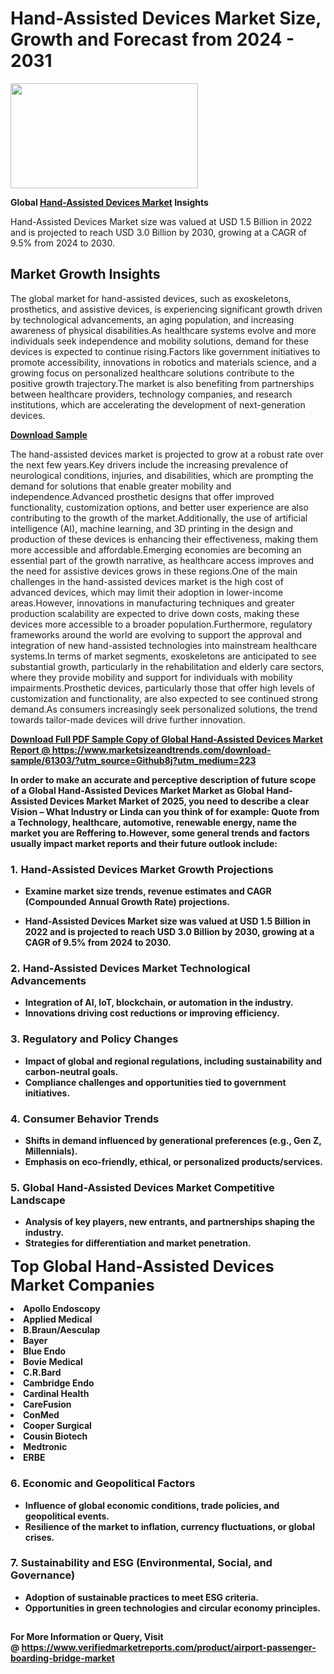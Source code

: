 <H1>Hand-Assisted Devices Market Size, Growth and Forecast from 2024 - 2031</H1><img class="aligncenter size-medium wp-image-584254" src="https://thirdeyenews.in/wp-content/uploads/2024/09/Global-Market-Research-300x168.jpeg" alt="" width="300" height="168" /><p><strong>Global&nbsp;<a href="https://www.marketsizeandtrends.com/download-sample/61303/?utm_source=Github8j?utm_medium=223">Hand-Assisted Devices Market</a> Insights</strong></p><p>Hand-Assisted Devices Market size was valued at USD 1.5 Billion in 2022 and is projected to reach USD 3.0 Billion by 2030, growing at a CAGR of 9.5% from 2024 to 2030.</p><p><h2>Market Growth Insights</h2> <p>The global market for hand-assisted devices, such as exoskeletons, prosthetics, and assistive devices, is experiencing significant growth driven by technological advancements, an aging population, and increasing awareness of physical disabilities.As healthcare systems evolve and more individuals seek independence and mobility solutions, demand for these devices is expected to continue rising.Factors like government initiatives to promote accessibility, innovations in robotics and materials science, and a growing focus on personalized healthcare solutions contribute to the positive growth trajectory.The market is also benefiting from partnerships between healthcare providers, technology companies, and research institutions, which are accelerating the development of next-generation devices.</p> <p><strong><a href="sample-link.com">Download Sample</a></strong></p> <p>The hand-assisted devices market is projected to grow at a robust rate over the next few years.Key drivers include the increasing prevalence of neurological conditions, injuries, and disabilities, which are prompting the demand for solutions that enable greater mobility and independence.Advanced prosthetic designs that offer improved functionality, customization options, and better user experience are also contributing to the growth of the market.Additionally, the use of artificial intelligence (AI), machine learning, and 3D printing in the design and production of these devices is enhancing their effectiveness, making them more accessible and affordable.Emerging economies are becoming an essential part of the growth narrative, as healthcare access improves and the need for assistive devices grows in these regions.One of the main challenges in the hand-assisted devices market is the high cost of advanced devices, which may limit their adoption in lower-income areas.However, innovations in manufacturing techniques and greater production scalability are expected to drive down costs, making these devices more accessible to a broader population.Furthermore, regulatory frameworks around the world are evolving to support the approval and integration of new hand-assisted technologies into mainstream healthcare systems.In terms of market segments, exoskeletons are anticipated to see substantial growth, particularly in the rehabilitation and elderly care sectors, where they provide mobility and support for individuals with mobility impairments.Prosthetic devices, particularly those that offer high levels of customization and functionality, are also expected to see continued strong demand.As consumers increasingly seek personalized solutions, the trend towards tailor-made devices will drive further innovation.<p><strong><a href="more-info-link.com"></p><p><span class=""><strong>Download Full PDF Sample Copy of Global Hand-Assisted Devices Market Report</strong> @ <a href="https://www.marketsizeandtrends.com/download-sample/61303/?utm_source=Github8j?utm_medium=223" target="_blank">https://www.marketsizeandtrends.com/download-sample/61303/?utm_source=Github8j?utm_medium=223</a></span></p><p>In order to make an accurate and perceptive description of future scope of a Global&nbsp;Hand-Assisted Devices Market Market as Global&nbsp;Hand-Assisted Devices Market Market of 2025, you need to describe a clear Vision &ndash; What Industry or Linda can you think of for example: Quote from a Technology, healthcare, automotive, renewable energy, name the market you are Reffering to.However, some general trends and factors usually impact market reports and their future outlook include:</p><h3>1.&nbsp;<strong>Hand-Assisted Devices Market Growth Projections</strong></h3><ul><li>Examine market size trends, revenue estimates and CAGR (Compounded Annual Growth Rate) projections.</li><li><p>Hand-Assisted Devices Market size was valued at USD 1.5 Billion in 2022 and is projected to reach USD 3.0 Billion by 2030, growing at a CAGR of 9.5% from 2024 to 2030.</p></li></ul><h3>2.&nbsp;<strong>Hand-Assisted Devices Market Technological Advancements</strong></h3><ul><li>Integration of AI, IoT, blockchain, or automation in the industry.</li><li>Innovations driving cost reductions or improving efficiency.</li></ul><h3>3.&nbsp;<strong>Regulatory and Policy Changes</strong></h3><ul><li>Impact of global and regional regulations, including sustainability and carbon-neutral goals.</li><li>Compliance challenges and opportunities tied to government initiatives.</li></ul><h3>4.&nbsp;<strong>Consumer Behavior Trends</strong></h3><ul><li>Shifts in demand influenced by generational preferences (e.g., Gen Z, Millennials).</li><li>Emphasis on eco-friendly, ethical, or personalized products/services.</li></ul><h3>5.&nbsp;<strong>Global Hand-Assisted Devices Market Competitive Landscape</strong></h3><ul><li>Analysis of key players, new entrants, and partnerships shaping the industry.</li><li>Strategies for differentiation and market penetration.</li></ul><p data-pm-slice="1 1 []"><span style="color: inherit; font-family: inherit; font-size: 25px;">Top Global Hand-Assisted Devices Market Companies</span></p><div class="" data-test-id=""><p><li>Apollo Endoscopy</li><li> Applied Medical</li><li> B.Braun/Aesculap</li><li> Bayer</li><li> Blue Endo</li><li> Bovie Medical</li><li> C.R.Bard</li><li> Cambridge Endo</li><li> Cardinal Health</li><li> CareFusion</li><li> ConMed</li><li> Cooper Surgical</li><li> Cousin Biotech</li><li> Medtronic</li><li> ERBE</li></p></div><h3>6.&nbsp;<strong>Economic and Geopolitical Factors</strong></h3><ul><li>Influence of global economic conditions, trade policies, and geopolitical events.</li><li>Resilience of the market to inflation, currency fluctuations, or global crises.</li></ul><h3>7.&nbsp;<strong>Sustainability and ESG (Environmental, Social, and Governance)</strong></h3><ul><li>Adoption of sustainable practices to meet ESG criteria.</li><li>Opportunities in green technologies and circular economy principles.</li></ul><h2><strong style="font-size: 14px;">For More Information or Query, Visit @&nbsp;</strong><a style="background-color: #ffffff; font-size: 14px;" href="https://www.marketsizeandtrends.com/report/hand-assisted-devices-market/" target="_blank">https://www.verifiedmarketreports.com/product/airport-passenger-boarding-bridge-market</a></h2>
